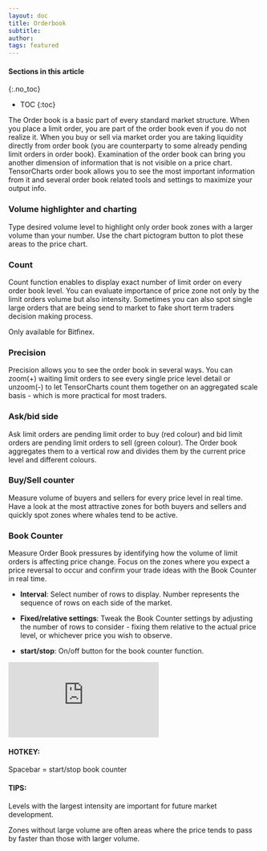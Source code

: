 ```yaml
---
layout: doc
title: Orderbook
subtitle: 
author:
tags: featured
---
```


#### Sections in this article
{:.no_toc}
* TOC
{:toc}

The Order book is a basic part of every standard market structure. When you place a limit order, you are part of the order book even if you do not realize it. When you buy or sell via market order you are taking liquidity directly from order book (you are counterparty to some already pending limit orders in order book). Examination of the order book can bring you another dimension of information that is not visible on a price chart. TensorCharts order book allows you to see the most important information from it and several order book related tools and settings to maximize your output info.

### Volume highlighter and charting
Type desired volume level to highlight only order book zones with a larger volume than your number. Use the chart pictogram button to plot these areas to the price chart.

### Count
Count function enables to display exact number of limit order on every order book level. You can evaluate importance of price zone not only by the limit orders volume but also intensity. Sometimes you can also spot single large orders that are being send to market to fake short term traders decision making process.

Only available for Bitfinex.

### Precision
Precision allows you to see the order book in several ways. You can zoom(+) waiting limit orders to see every single price level detail or unzoom(-) to let TensorCharts count them together on an aggregated scale basis - which is more practical for most traders.

### Ask/bid side
Ask limit orders are pending limit order to buy (red colour) and bid limit orders are pending limit orders to sell (green colour). The Order book aggregates them to a vertical row and divides them by the current price level and different colours.

### Buy/Sell counter
Measure volume of buyers and sellers for every price level in real time. Have a look at the most attractive zones for both buyers and sellers and quickly spot zones where whales tend to be active.

### Book Counter
Measure Order Book pressures by identifying how the volume of limit orders is affecting price change. Focus on the zones where you expect a price reversal to occur and confirm your trade ideas with the Book Counter in real time.

- **Interval**: Select number of rows to display. Number represents the sequence of rows on each side of the market.

- **Fixed/relative settings**: Tweak the Book Counter settings by adjusting the number of rows to consider - fixing them relative to the actual price level, or whichever price you wish to observe.

- **start/stop**: On/off button for the book counter function.

<div class="videowrapper">
<iframe src="http://www.youtube.com/embed/Q7D7AIKjudM?autoplay=0&amp;showinfo=0&amp;rel=0&amp;modestbranding=1&amp;playsinline=1" frameborder="0" allowfullscreen uk-responsive uk-video="automute: true"></iframe>
</div>


<div class="summary-box">
<h4>HOTKEY:</h4>
<p>Spacebar = start/stop book counter</p>

<h4>TIPS:</h4>
<p>Levels with the largest intensity are important for future market development.</p>
<p>Zones without large volume are often areas where the price tends to pass by faster than those with larger volume.</p>
<ul>
</ul>
</div>